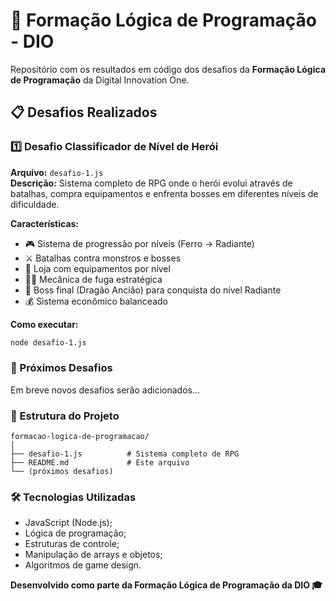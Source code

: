 # 🚀 Formação Lógica de Programação - DIO

Repositório com os resultados em código dos desafios da **Formação Lógica de Programação** da Digital Innovation One.

## 📋 Desafios Realizados

### 1️⃣ **Desafio Classificador de Nível de Herói**
**Arquivo:** `desafio-1.js`  
**Descrição:** Sistema completo de RPG onde o herói evolui através de batalhas, compra equipamentos e enfrenta bosses em diferentes níveis de dificuldade.

**Características:**
- 🎮 Sistema de progressão por níveis (Ferro → Radiante)
- ⚔️ Batalhas contra monstros e bosses
- 🛒 Loja com equipamentos por nível
- 🏃‍♂️ Mecânica de fuga estratégica
- 🐉 Boss final (Dragão Ancião) para conquista do nível Radiante
- 💰 Sistema econômico balanceado

**Como executar:**
```bash
node desafio-1.js
```
### 🎯 Próximos Desafios
Em breve novos desafios serão adicionados...

### 📁 Estrutura do Projeto
```text
formacao-logica-de-programacao/
│
├── desafio-1.js          # Sistema completo de RPG
├── README.md             # Este arquivo
└── (próximos desafios)
```

### 🛠 Tecnologias Utilizadas
- JavaScript (Node.js);
- Lógica de programação;
- Estruturas de controle;
- Manipulação de arrays e objetos;
- Algoritmos de game design.

**Desenvolvido como parte da Formação Lógica de Programação da DIO 🎓**

